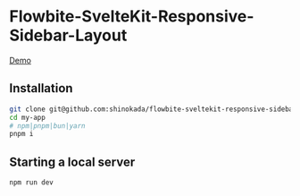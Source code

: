 # Flowbite-SvelteKit-Responsive-Sidebar-Layout

[Demo](https://sveltekit-sidebar-layout.vercel.app/)

## Installation

```bash
git clone git@github.com:shinokada/flowbite-sveltekit-responsive-sidebar-layout.git my-app
cd my-app
# npm|pnpm|bun|yarn
pnpm i
```

## Starting a local server

```bash
npm run dev
```
